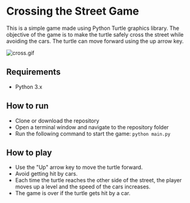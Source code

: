 # Crossing the Street Game

This is a simple game made using Python Turtle graphics library. The objective of the game is to make the turtle safely cross the street while avoiding the cars. The turtle can move forward using the up arrow key.

![cross.gif](..%2F..%2FOneDrive%2FRadna%20povr%9Aina%2Fcross.gif)

## Requirements 
- Python 3.x

## How to run 
- Clone or download the repository
- Open a terminal window and navigate to the repository folder
- Run the following command to start the game:  `python main.py`

## How to play
- Use the "Up" arrow key to move the turtle forward.
- Avoid getting hit by cars.
- Each time the turtle reaches the other side of the street, the player moves up a level and the speed of the cars increases.
- The game is over if the turtle gets hit by a car.